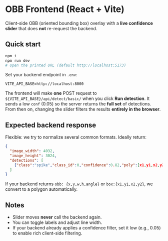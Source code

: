 # OBB Frontend (React + Vite)

Client-side OBB (oriented bounding box) overlay with a **live confidence slider** that does **not** re-request the backend.

## Quick start
```bash
npm i
npm run dev
# open the printed URL (default http://localhost:5173)
```

Set your backend endpoint in `.env`:
```
VITE_API_BASE=http://localhost:8000
```
The frontend will make **one** POST request to `${VITE_API_BASE}/api/detect/basic/` when you click **Run detection**. It sends a low `conf` (0.05) so the server returns the **full set** of detections. From then on, changing the slider filters the results **entirely in the browser**.

## Expected backend response
Flexible: we try to normalize several common formats. Ideally return:
```json
{
  "image_width": 4032,
  "image_height": 3024,
  "detections": [
    {"class":"spike","class_id":0,"confidence":0.82,"poly":[x1,y1,x2,y2,x3,y3,x4,y4]}
  ]
}
```
If your backend returns `obb: {x,y,w,h,angle}` or `box:{x1,y1,x2,y2}`, we convert to a polygon automatically.

## Notes
- Slider moves **never** call the backend again.
- You can toggle labels and adjust line width.
- If your backend already applies a confidence filter, set it low (e.g., 0.05) to enable rich client-side filtering.
